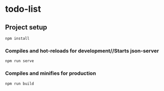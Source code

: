 # todo-list

## Project setup
```
npm install
```

### Compiles and hot-reloads for development//Starts json-server
```
npm run serve
```

### Compiles and minifies for production
```
npm run build
```
